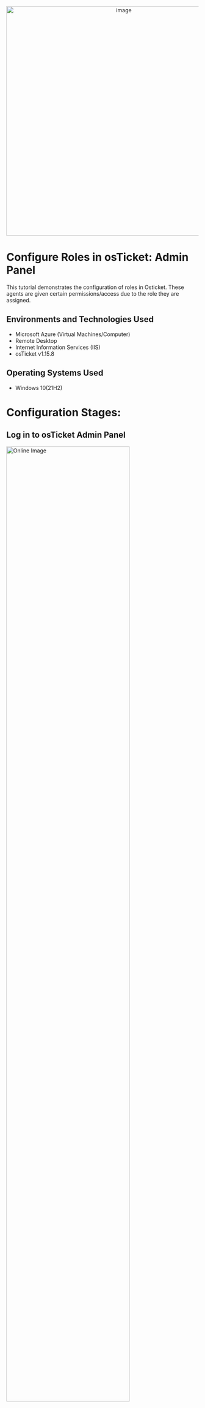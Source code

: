 <p align="center">
<img width="600" alt="image" src="https://github.com/user-attachments/assets/9922287d-17fd-4a61-bc48-c43b4b61bce5" />

</p>

<h1>Configure Roles in osTicket: Admin Panel</h1>
This tutorial demonstrates the configuration of roles in Osticket. These agents are given certain permissions/access due to the role they are assigned.<br />

<h2>Environments and Technologies Used</h2>

- Microsoft Azure (Virtual Machines/Computer)
- Remote Desktop
- Internet Information Services (IIS)
- osTicket v1.15.8

<h2>Operating Systems Used </h2>

- Windows 10(21H2)


<h1>Configuration Stages:</h1>

<h2>Log in to osTicket Admin Panel</h2>
<img src="https://i.imgur.com/sCcsTWe.png" height="80%" width="80%" alt="Online Image">


<ul>
  <li>Log in to osTicket Admin Panel</li>
  <li>Use an admin account to sign in.</li>
  <li>Navigate to Agent Panel Click on Admin Panel (top-right). Go to Agents > Roles.</li>
   ----------------------------------------------------------------------------------------
  </ul>

 <h2>Navigate to Agent Panel/Create New Role</h2>
<img src="https://i.imgur.com/tobk64t.png" height="80%" width="80%" alt="Online Image">
  <img src="https://i.imgur.com/s1Ej63B.png" height="80%" width="80%" alt="Online Image">
   <img width="600" alt="image" src="https://github.com/user-attachments/assets/8d39371f-dc6f-4670-9cba-5dcad5bd9af0" />
  

<ul>
  <li>Click on Agents Tab Below to Navigate to Roles tab.</li>
  <li>Before you create new role, the created roles I have circled are the different access you can give to agents</li>
  <li>Click Add New Role</li>
------------------------------------------------------------------------------------------
 </ul>

 <h2> Set Permissions</h2>
 <img width="600" alt="image" src="https://github.com/user-attachments/assets/51094201-8252-4c07-87e5-cc446c818e97" />
  <img width="600" alt="image" src="https://github.com/user-attachments/assets/7463d428-716b-4243-904d-ea636879b905" />
 <ul>
  <li>Enter a name for the role.</li>
  <li>Under Permissions, configure</li>
  <li>Tickets (view, edit, close, delete).</li>
  <li>Tasks (assign, complete).</li>
  <li>Knowledgebase (manage FAQs, categories).</li>
  <li>Departments (access control).</li>
   ----------------------------------------------------------------------------------------
  </ul>

<h2>Assign Role to Agents</h2>
<img width="600" alt="image" src="https://github.com/user-attachments/assets/66c6eec9-f054-49f8-bf40-ec25327db2bd" />
<img width="600" alt="image" src="https://github.com/user-attachments/assets/a93e7842-ed4b-4646-a5ba-a1dbf582f67e" />
<ul>
  <li>Go to Agents > Agents.</li>
  <li>Select an agent, click Access.</li>
  <li>Assign the newly created role to the agent.</li>
   ----------------------------------------------------------------------------------------
  </ul>
  
<h1>Save and Test👩‍💻</h1>
<h1>Test by logging in as an agent to ensure proper access.🤝📈📊</h1>






